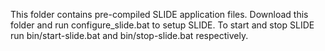 This folder contains pre-compiled SLIDE application files. Download this folder and run configure_slide.bat to setup SLIDE. To start and stop SLIDE run bin/start-slide.bat and bin/stop-slide.bat respectively.
